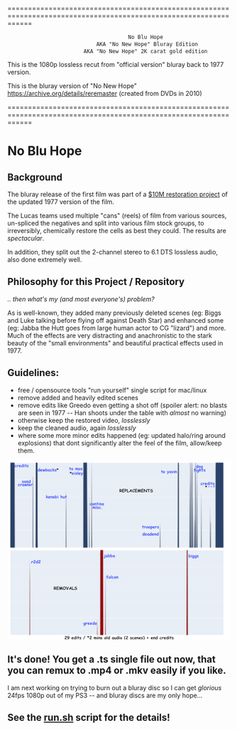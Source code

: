 ==================================================================================================================

                                          No Blu Hope
                                AKA "No New Hope" Bluray Edition
                            AKA "No New Hope" 2K carat gold edition

 This is the 1080p lossless recut from "official version" bluray back to 1977 version.

 This is the bluray version of "No New Hope" https://archive.org/details/reremaster (created from DVDs in 2010)

==================================================================================================================

# No Blu Hope

## Background
The bluray release of the first film was part of a
[$10M restoration project](http://fd.noneinc.com/secrethistoryofstarwarscom/secrethistoryofstarwars.com/savingstarwars.html) of the updated 1977 version of the film.


The Lucas teams used multiple "cans" (reels) of film from various sources, un-spliced the negatives and split into various film stock groups, to irreversibly, chemically restore the cells as best they could.
The results are *spectacular*.

In addition, they split out the 2-channel stereo to 6.1 DTS lossless audio, also done extremely well.

## Philosophy for this Project / Repository
_.. then what's my (and most everyone's) problem?_

As is well-known, they added many previously deleted scenes (eg: Biggs and Luke talking before flying off against Death Star) and enhanced some (eg: Jabba the Hutt goes from large human actor to CG "lizard") and more.  Much of the effects are very distracting and anachronistic to the stark beauty of the "small environments" and beautiful practical effects used in 1977.

## Guidelines:
* free / opensource tools "run yourself" single script for mac/linux
* remove added and heavily edited scenes
* remove edits like Greedo even getting a shot off (spoiler alert: no blasts are seen in 1977 -- Han shoots under the table with _almost_ no warning)
* otherwise keep the restored video, _losslessly_
* keep the cleaned audio, again _losslessly_
* where some more minor edits happened (eg: updated halo/ring around explosions) that dont significantly alter the feel of the film, allow/keep them.

![edit timeline](edit.png "edit timeline")


## It's done!  You get a .ts single file out now, that you can remux to .mp4 or .mkv easily if you like.
I am next working on trying to burn out a bluray disc so I can get _glorious_ 24fps 1080p out of my PS3 -- and bluray discs are my only hope...

## See the [run.sh](run.sh) script for the details!

